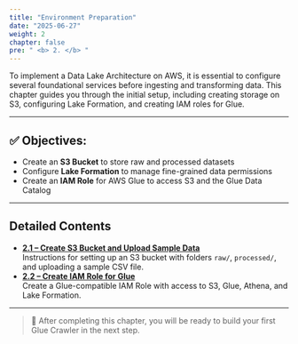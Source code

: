 ```yaml
---
title: "Environment Preparation"
date: "2025-06-27"
weight: 2
chapter: false
pre: " <b> 2. </b> "
---
```




To implement a Data Lake Architecture on AWS, it is essential to configure several foundational services before ingesting and transforming data. This chapter guides you through the initial setup, including creating storage on S3, configuring Lake Formation, and creating IAM roles for Glue.

---

## ✅ Objectives:

- Create an **S3 Bucket** to store raw and processed datasets
- Configure **Lake Formation** to manage fine-grained data permissions
- Create an **IAM Role** for AWS Glue to access S3 and the Glue Data Catalog

---

## Detailed Contents
- **[2.1 – Create S3 Bucket and Upload Sample Data](2.1-creates3/)**  
Instructions for setting up an S3 bucket with folders `raw/`, `processed/`, and uploading a sample CSV file.
- **[2.2 – Create IAM Role for Glue](2.3-createiamrole/)**  
Create a Glue-compatible IAM Role with access to S3, Glue, Athena, and Lake Formation.

---

> 🔔 After completing this chapter, you will be ready to build your first Glue Crawler in the next step.